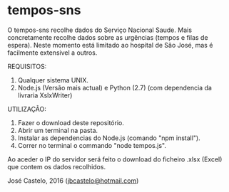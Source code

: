 # tempos-sns

O tempos-sns recolhe dados do Serviço Nacional Saude. Mais concretamente recolhe dados sobre as urgências (tempos e filas de espera). 
Neste momento está limitado ao hospital de São José, mas é facilmente extensivel a outros.

REQUISITOS:

1. Qualquer sistema UNIX.
2. Node.js (Versão mais actual) e Python (2.7) (com dependencia da livraria XslxWriter)

UTILIZAÇÃO:

1. Fazer o download deste repositório.
2. Abrir um terminal na pasta.
4. Instalar as dependencias do Node.js (comando "npm install").
3. Correr no terminal o commando "node tempos.js".

Ao aceder o IP do servidor será feito o download do ficheiro .xlsx (Excel) que contem os dados recolhidos.


José Castelo, 2016 (jbcastelo@hotmail.com)
